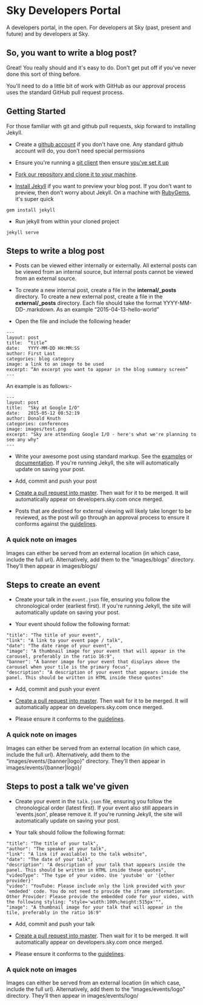 # Sky Developers Portal

A developers portal, in the open.  For developers at Sky (past, present and future) and by developers at Sky.

## So, you want to write a blog post?

Great! You really should and it's easy to do. Don't get put off if you've never done this sort of thing before.

You'll need to do a little bit of work with GitHub as our approval process uses the standard GitHub pull request process.

## Getting Started

For those familiar with git and github pull requests, skip forward to installing Jekyll.

* Create a [github account](https://github.com/join) if you don't have one. Any standard github account will do, you don’t need special permissions

* Ensure you're running a [git client](http://git-scm.com/downloads) then ensure [you've set it up](https://help.github.com/articles/set-up-git/)

* [Fork our repository and clone it to your machine](https://help.github.com/articles/fork-a-repo/).

* [Install Jekyll](http://jekyllrb.com/docs/installation/) if you want to preview your blog post. If you don’t want to preview, then don’t worry about Jekyll. On a machine with [RubyGems](https://rubygems.org/pages/download), it's super quick

```
gem install jekyll
```

* Run jekyll from within your cloned project

```
jekyll serve
```

## Steps to write a blog post

* Posts can be viewed either internally or externally. All external posts can be viewed from an internal source, but internal posts cannot be viewed from an external source.
* To create a new internal post, create a file in the **internal/_posts** directory. To create a new external post, create a file in the **external/_posts** directory. Each file should take the format YYYY-MM-DD-<meaningful-name-without-spaces>.markdown.  As an example “2015-04-13-hello-world”

* Open the file and include the following header

```
---
layout: post
title:  “title”
date:   YYYY-MM-DD HH:MM:SS
author: First Last
categories: blog category
image: a link to an image to be used
excerpt: “An excerpt you want to appear in the blog summary screen”
---
```
An example is as follows:-
```
---
layout: post
title:  "Sky at Google I/O"
date:   2015-05-12 08:52:19
author: Donald Knuth
categories: conferences
image: images/test.png
excerpt: "Sky are attending Google I/O - here's what we're planning to see any why"
---
```

* Write your awesome post using standard markup. See the [examples](https://github.com/BSkyB/bskyb.github.io/blob/master/_example_posts/2015-05-05-example-post.markdown) or [documentation](http://jekyllrb.com/docs/posts/). If you're running Jekyll, the site will automatically update on saving your post.

* Add, commit and push your post

* [Create a pull request into master](https://help.github.com/articles/using-pull-requests/). Then wait for it to be merged. It will automatically appear on developers.sky.com once merged.

* Posts that are destined for external viewing will likely take longer to be reviewed, as the post will go through an approval process to ensure it conforms against the [guidelines](https://github.com/BSkyB/bskyb.github.io/wiki/External-Guidelines).

### A quick note on images

Images can either be served from an external location (in which case, include the full url). Alternatively, add them to the “images/blogs” directory. They’ll then appear in images/blogs/<image name>


## Steps to create an event

* Create your talk in the `event.json` file, ensuring you follow the chronological order (earliest first). If you're running Jekyll, the site will automatically update on saving your post.

* Your event should follow the following format:
```
"title": "The title of your event",
"link": "A link to your event page / talk",
"date": "The date range of your event",
"image": "A thumbnail image for your event that will appear in the carousel, preferably in the ratio 16:9",
"banner": "A banner image for your event that displays above the carousel when your tile is the primary focus",
"description": "A description of your event that appears inside the panel. This should be written in HTML inside these quotes"
```

* Add, commit and push your event

* [Create a pull request into master](https://help.github.com/articles/using-pull-requests/). Then wait for it to be merged. It will automatically appear on developers.sky.com once merged.

* Please ensure it conforms to the [guidelines](https://github.com/BSkyB/bskyb.github.io/wiki/External-Guidelines).

### A quick note on images

Images can either be served from an external location (in which case, include the full url). Alternatively, add them to the “images/events/{banner|logo}" directory. They’ll then appear in images/events/{banner|logo}/<image name>

## Steps to post a talk we've given

* Create your event in the `talk.json` file, ensuring you follow the chronological order (latest first). If your event also still appears in 'events.json', please remove it. If you're running Jekyll, the site will automatically update on saving your post.

* Your talk should follow the following format:
```
"title": "The title of your talk",
"author": "The speaker at your talk",
"link": "A link (if available) to the talk website",
"date": "The date of your talk",
"description": "A description of your talk that appears inside the panel. This should be written in HTML inside these quotes",
"videoType": "The type of your video. Use 'youtube' or '{other provider}'
"video": "YouTube: Please include only the link provided with your 'emdeded' code. You do not need to provide the iframe information. Other Provider: Please provide the embedded code for your video, with the following styling: "style='width:100%;height:515px'"",
"image": "A thumbnail image for your talk that will appear in the tile, preferably in the ratio 16:9"
```

* Add, commit and push your talk

* [Create a pull request into master](https://help.github.com/articles/using-pull-requests/). Then wait for it to be merged. It will automatically appear on developers.sky.com once merged.

* Please ensure it conforms to the [guidelines](https://github.com/BSkyB/bskyb.github.io/wiki/External-Guidelines).

### A quick note on images

Images can either be served from an external location (in which case, include the full url). Alternatively, add them to the “images/events/logo" directory. They’ll then appear in images/events/logo/<image name>
